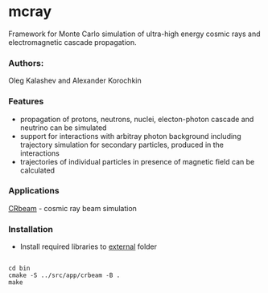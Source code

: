 # mcray
Framework for Monte Carlo simulation of ultra-high energy cosmic rays and electromagnetic cascade propagation.

### Authors:
   Oleg Kalashev and Alexander Korochkin

### Features
 - propagation of protons, neutrons, nuclei, electon-photon cascade and neutrino can be simulated
 - support for interactions with arbitray photon background including trajectory simulation for secondary particles, produced in the interactions
 - trajectories of individual particles in presence of magnetic field can be calculated

### Applications

[CRbeam](src/app/crbeam) - cosmic ray beam simulation

### Installation

- Install required libraries to [external](src/external) folder
<pre><code>
cd bin
cmake -S ../src/app/crbeam -B .
make
</code></pre>